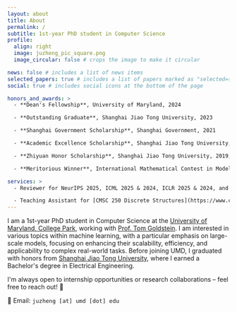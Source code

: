 ```yaml
---
layout: about
title: About
permalink: /
subtitle: 1st-year PhD student in Computer Science
profile:
  align: right
  image: juzheng_pic_square.png
  image_circular: false # crops the image to make it circular

news: false # includes a list of news items
selected_papers: true # includes a list of papers marked as "selected={true}"
social: true # includes social icons at the bottom of the page

honors_and_awards: >
  - **Dean's Fellowship**, University of Maryland, 2024

  - **Outstanding Graduate**, Shanghai Jiao Tong University, 2023

  - **Shanghai Government Scholarship**, Shanghai Government, 2021

  - **Academic Excellence Scholarship**, Shanghai Jiao Tong University, 2020, 2021, 2022

  - **Zhiyuan Honor Scholarship**, Shanghai Jiao Tong University, 2019, 2020, 2021, 2022

  - **Meritorious Winner**, International Mathematical Contest in Modeling, 2021

services: >
  - Reviewer for NeurIPS 2025, ICML 2025 & 2024, ICLR 2025 & 2024, and KDD 2024

  - Teaching Assistant for [CMSC 250 Discrete Structures](https://www.cs.umd.edu/class/fall2024/cmsc250-010X/), Fall 2024
---
```


I am a 1st-year PhD student in Computer Science at the [University of Maryland, College Park](https://www.cs.umd.edu), working with [Prof. Tom Goldstein](https://www.cs.umd.edu/~tomg/).
I am interested in various topics within machine learning, with a particular emphasis on large-scale models, focusing on enhancing their scalability, efficiency, and applicability to complex real-world tasks.
Before joining UMD, I graduated with honors from [Shanghai Jiao Tong University](https://en.sjtu.edu.cn), where I earned a Bachelor's degree in Electrical Engineering.

I'm always open to internship opportunities or research collaborations – feel free to reach out! 🤝

📧 Email: <span style="font-family: monospace; font-size: 0.9em;">juzheng [at] umd [dot] edu</span>
